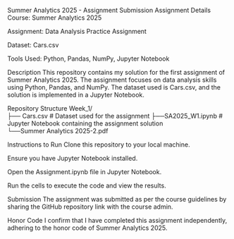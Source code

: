 Summer Analytics 2025 - Assignment Submission
Assignment Details
Course: Summer Analytics 2025

Assignment: Data Analysis Practice Assignment

Dataset: Cars.csv

Tools Used: Python, Pandas, NumPy, Jupyter Notebook

Description
This repository contains my solution for the first assignment of Summer Analytics 2025. The assignment focuses on data analysis skills using Python, Pandas, and NumPy. The dataset used is Cars.csv, and the solution is implemented in a Jupyter Notebook.

Repository Structure
Week_1/     
├── Cars.csv                            # Dataset used for the assignment
├──SA2025_W1.ipynb                      # Jupyter Notebook containing the assignment solution  
└──Summer Analytics 2025-2.pdf  

Instructions to Run
Clone this repository to your local machine.

Ensure you have Jupyter Notebook installed.

Open the Assignment.ipynb file in Jupyter Notebook.

Run the cells to execute the code and view the results.

Submission
The assignment was submitted as per the course guidelines by sharing the GitHub repository link with the course admin.

Honor Code
I confirm that I have completed this assignment independently, adhering to the honor code of Summer Analytics 2025.

